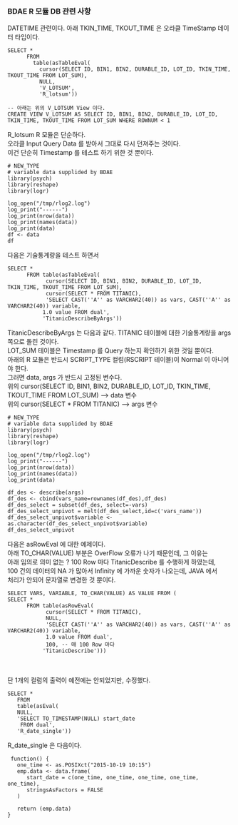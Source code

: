### BDAE R 모듈 DB 관련 사항

DATETIME 관련이다.  아래 TKIN_TIME, TKOUT_TIME 은 오라클 TimeStamp 데이터 타입이다.<br>

```
SELECT * 
      FROM 
        table(asTableEval( 
          cursor(SELECT ID, BIN1, BIN2, DURABLE_ID, LOT_ID, TKIN_TIME, TKOUT_TIME FROM LOT_SUM), 
          NULL,
          'V_LOTSUM',
          'R_lotsum'))

-- 아래는 위의 V_LOTSUM View 이다.
CREATE VIEW V_LOTSUM AS SELECT ID, BIN1, BIN2, DURABLE_ID, LOT_ID, TKIN_TIME, TKOUT_TIME FROM LOT_SUM WHERE ROWNUM < 1
```

R_lotsum R 모듈은 단순하다.<br>
오라클 Input Query Data 를 받아서 그대로 다시 던져주는 것이다. <br>
이건 단순히 Timestamp 를 테스트 하기 위한 것 뿐이다.

```
# NEW_TYPE
# variable data supplided by BDAE
library(psych)
library(reshape)
library(logr)

log_open("/tmp/rlog2.log")
log_print("------")
log_print(nrow(data))
log_print(names(data))
log_print(data)
df <- data
df
```

다음은 기술통계량을 테스트 하면서 
```
SELECT * 
      FROM table(asTableEval(
         	cursor(SELECT ID, BIN1, BIN2, DURABLE_ID, LOT_ID, TKIN_TIME, TKOUT_TIME FROM LOT_SUM),
         	cursor(SELECT * FROM TITANIC),
            'SELECT CAST(''A'' as VARCHAR2(40)) as vars, CAST(''A'' as VARCHAR2(40)) variable,
           1.0 value FROM dual',
           'TitanicDescribeByArgs'))
```

TitanicDescribeByArgs 는 다음과 같다.  TITANIC 테이블에 대한 기술통계량을 args 쪽으로 돌린 것이다.<br>
LOT_SUM 테이블은 Timestamp 를 Query 하는지 확인하기 위한 것일 뿐이다.<br>
아래의 R 모듈은 반드시 SCRIPT_TYPE 컬럼(RSCRIPT 테이블)이 Normal 이 아니어야 한다. <br>
그러면 data, args 가 반드시 고정된 변수다. <br>
위의 cursor(SELECT ID, BIN1, BIN2, DURABLE_ID, LOT_ID, TKIN_TIME, TKOUT_TIME FROM LOT_SUM) --> data 변수<br>
위의 cursor(SELECT * FROM TITANIC) --> args 변수 <br>

```
# NEW_TYPE
# variable data supplided by BDAE
library(psych)
library(reshape)
library(logr)

log_open("/tmp/rlog2.log")
log_print("------")
log_print(nrow(data))
log_print(names(data))
log_print(data)

df_des <- describe(args)
df_des <- cbind(vars_name=rownames(df_des),df_des)
df_des_select = subset(df_des, select=-vars)
df_des_select_unpivot = melt(df_des_select,id=c('vars_name'))
df_des_select_unpivot$variable <- as.character(df_des_select_unpivot$variable)
df_des_select_unpivot
```

다음은 asRowEval 에 대한 예제이다. <br>
아래 TO_CHAR(VALUE) 부분은 OverFlow 오류가 나기 때문인데, 그 이유는 <br>
아래 임의로 의미 없는 ? 100 Row 마다 TitanicDescribe 를 수행하게 하였는데, <br>
100 건의 데이터의 NA 가 많아서 Infinity 에 가까운 숫자가 나오는데, JAVA 에서 <br>
처리가 안되어 문자열로 변경한 것 뿐이다.


```
SELECT VARS, VARIABLE, TO_CHAR(VALUE) AS VALUE FROM (
SELECT * 
      FROM table(asRowEval(
         	cursor(SELECT * FROM TITANIC),
         	NULL,
            'SELECT CAST(''A'' as VARCHAR2(40)) as vars, CAST(''A'' as VARCHAR2(40)) variable,
            1.0 value FROM dual',
            100, -- 매 100 Row 마다
           'TitanicDescribe')))
```

<br><br>
단 1개의 컬럼의 출력이 예전에는 안되었지만, 수정했다.
```
SELECT * 
   FROM 
   table(asEval( 
   NULL, 
   'SELECT TO_TIMESTAMP(NULL) start_date
    FROM dual', 
   'R_date_single'))
```
R_date_single 은 다음이다.
```
 function() {
   one_time <- as.POSIXct("2015-10-19 10:15")
   emp.data <- data.frame(
      start_date = c(one_time, one_time, one_time, one_time, one_time),
      stringsAsFactors = FALSE
   )

   return (emp.data)
}
```
